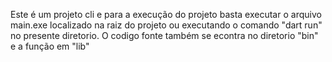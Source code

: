  Este é um projeto cli e para a execução do projeto basta executar o arquivo main.exe localizado na raiz do projeto ou executando o comando "dart run" no presente diretorio. O codigo fonte também se econtra no diretorio "bin" e a função em "lib"